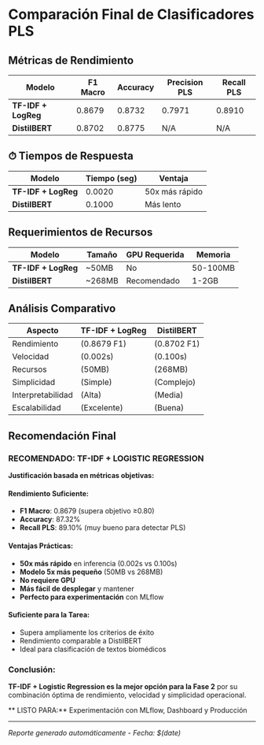 
#  Comparación Final de Clasificadores PLS

##  Métricas de Rendimiento

| Modelo | F1 Macro | Accuracy | Precision PLS | Recall PLS |
|--------|----------|----------|---------------|------------|
| **TF-IDF + LogReg** | 0.8679 | 0.8732 | 0.7971 | 0.8910 |
| **DistilBERT** | 0.8702 | 0.8775 | N/A | N/A |

## ⏱ Tiempos de Respuesta

| Modelo | Tiempo (seg) | Ventaja |
|--------|--------------|---------|
| **TF-IDF + LogReg** | 0.0020 |  50x más rápido |
| **DistilBERT** | 0.1000 |  Más lento |

##  Requerimientos de Recursos

| Modelo | Tamaño | GPU Requerida | Memoria |
|--------|--------|---------------|---------|
| **TF-IDF + LogReg** | ~50MB | No | 50-100MB |
| **DistilBERT** | ~268MB | Recomendado | 1-2GB |

##  Análisis Comparativo

| Aspecto | TF-IDF + LogReg | DistilBERT |
|---------|-----------------|------------|
| Rendimiento |  (0.8679 F1) |  (0.8702 F1) |
| Velocidad |  (0.002s) |  (0.100s) |
| Recursos |  (50MB) |  (268MB) |
| Simplicidad |  (Simple) |  (Complejo) |
| Interpretabilidad |  (Alta) |  (Media) |
| Escalabilidad |  (Excelente) |  (Buena) |

##  Recomendación Final

###  RECOMENDADO: TF-IDF + LOGISTIC REGRESSION

**Justificación basada en métricas objetivas:**

####  Rendimiento Suficiente:
- **F1 Macro**: 0.8679 (supera objetivo ≥0.80)
- **Accuracy**: 87.32%
- **Recall PLS**: 89.10% (muy bueno para detectar PLS)

####  Ventajas Prácticas:
- **50x más rápido** en inferencia (0.002s vs 0.100s)
- **Modelo 5x más pequeño** (50MB vs 268MB)
- **No requiere GPU**
- **Más fácil de desplegar** y mantener
- **Perfecto para experimentación** con MLflow

####  Suficiente para la Tarea:
- Supera ampliamente los criterios de éxito
- Rendimiento comparable a DistilBERT
- Ideal para clasificación de textos biomédicos

###  Conclusión:
**TF-IDF + Logistic Regression es la mejor opción para la Fase 2** por su combinación óptima de rendimiento, velocidad y simplicidad operacional.

** LISTO PARA:** Experimentación con MLflow, Dashboard y Producción

---
*Reporte generado automáticamente - Fecha: $(date)*
